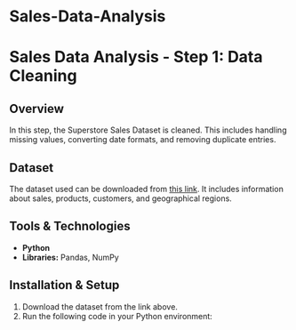# Sales-Data-Analysis
# Sales Data Analysis - Step 1: Data Cleaning

## Overview
In this step, the Superstore Sales Dataset is cleaned. This includes handling missing values, converting date formats, and removing duplicate entries.

## Dataset
The dataset used can be downloaded from [this link](https://www.kaggle.com/datasets/vivek468/superstore-dataset-final). It includes information about sales, products, customers, and geographical regions.

## Tools & Technologies
- **Python**
- **Libraries:** Pandas, NumPy

## Installation & Setup
1. Download the dataset from the link above.
2. Run the following code in your Python environment:
